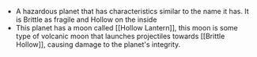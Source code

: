 - A hazardous planet that has characteristics similar to the name it has. It is Brittle as fragile and Hollow on the inside
- This planet has a moon called [[Hollow Lantern]], this moon is some type of volcanic moon that launches projectiles towards [[Brittle Hollow]], causing damage to the planet's integrity.